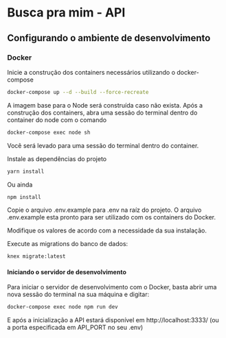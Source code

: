 # Busca pra mim - API


## Configurando o ambiente de desenvolvimento


### Docker

Inicie a construção dos containers necessários utilizando o docker-compose

```bash
docker-compose up --d --build --force-recreate
``` 

A imagem base para o Node será construída caso não exista.
Após a construção dos containers, abra uma sessão do terminal dentro do container do node com o comando

```bash
docker-compose exec node sh
```

Você será levado para uma sessão do terminal dentro do container.

Instale as dependências do projeto

```bash
yarn install
```

Ou ainda

```bash
npm install
```

Copie o arquivo .env.example para .env na raíz do projeto. O arquivo .env.example esta pronto para ser utilizado 
com os containers do Docker.

Modifique os valores de acordo com a necessidade da sua instalação.

Execute as migrations do banco de dados:

```bash
knex migrate:latest
```

#### Iniciando o servidor de desenvolvimento

Para iniciar o servidor de desenvolvimento com o Docker, basta abrir uma nova sessão do terminal na sua máquina e digitar:

```bash
docker-compose exec node npm run dev
```

E após a inicialização a API estará disponível em http://localhost:3333/ (ou a porta especificada em API_PORT no seu .env)
